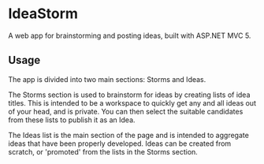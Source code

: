 # IdeaStorm
A web app for brainstorming and posting ideas, built with ASP.NET MVC 5.

## Usage
The app is divided into two main sections: Storms and Ideas. 

The Storms section is used to brainstorm for ideas by creating lists of idea titles. This is intended to be a workspace to quickly get any and all ideas out of your head, and is private. You can then select the suitable candidates from these lists to publish it as an Idea. 

The Ideas list is the main section of the page and is intended to aggregate ideas that have been properly developed. Ideas can be created from scratch, or 'promoted' from the lists in the Storms section.
